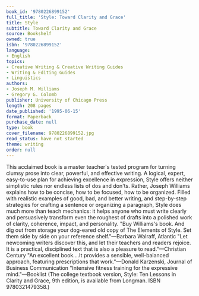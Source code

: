 ```yaml
---
book_id: '9780226899152'
full_title: 'Style: Toward Clarity and Grace'
title: Style
subtitle: Toward Clarity and Grace
source: Bookshelf
owned: true
isbn: '9780226899152'
language:
- English
topics:
- Creative Writing & Creative Writing Guides
- Writing & Editing Guides
- Linguistics
authors:
- Joseph M. Williams
- Gregory G. Colomb
publisher: University of Chicago Press
length: 208 pages
date_published: '1995-06-15'
format: Paperback
purchase_date: null
type: book
cover_filename: 9780226899152.jpg
read_status: have not started
theme: writing
order: null
---
```

This acclaimed book is a master teacher's tested program for turning clumsy prose into clear, powerful, and effective writing. A logical, expert, easy-to-use plan for achieving excellence in expression, Style offers neither simplistic rules nor endless lists of dos and don'ts. Rather, Joseph Williams explains how to be concise, how to be focused, how to be organized. Filled with realistic examples of good, bad, and better writing, and step-by-step strategies for crafting a sentence or organizing a paragraph, Style does much more than teach mechanics: it helps anyone who must write clearly and persuasively transform even the roughest of drafts into a polished work of clarity, coherence, impact, and personality.
"Buy Williams's book. And dig out from storage your dog-eared old copy of The Elements of Style. Set them side by side on your reference shelf."—Barbara Walraff, Atlantic
"Let newcoming writers discover this, and let their teachers and readers rejoice. It is a practical, disciplined text that is also a pleasure to read."—Christian Century
"An excellent book....It provides a sensible, well-balanced approach, featuring prescriptions that work."—Donald Karzenski, Journal of Business Communication
"Intensive fitness training for the expressive mind."—Booklist
(The college textbook version, Style: Ten Lessons in Clarity and Grace, 9th edition, is available from Longman. ISBN 9780321479358.)

